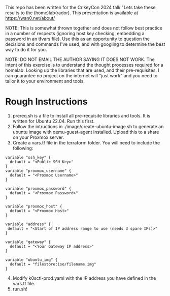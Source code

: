 This repo has been written for the CrikeyCon 2024 talk "Lets take these results to the (home)lab(rador). This presentation is available at https://wan0.net/about/

NOTE: This is somewhat thrown together and does not follow best practice in a number of respects (ignoring host key checking, embedding a password in an tfvars file). Use this as an opportunity to question the decisions and commands I've used, and with googling to determine the best way to do it for you.

NOTE: DO NOT EMAIL THE AUTHOR SAYING IT DOES NOT WORK. The intent of this exercise is to understand the thought processes required for a homelab. Looking up the libraries that are used, and their pre-requisites. I can guarantee no project on the internet will "just work" and you need to tailor it to your environment and tools.

# Rough Instructions
1. prereq.sh is a file to install all pre-requisite libraries and tools. It is written for Ubuntu 22.04. Run this first.
2. Follow the intructions in ./image/create-ubuntu-image.sh to generate an ubuntu image with qemu-guest-agent installed. Upload this to a share on your Proxmox server.
4. Create a vars.tf file in the terraform folder. You will need to include the following:
```
variable "ssh_key" {
  default = "<Public SSH Key>"
}
variable "proxmox_username" {
  default = "<Proxmox Username>"
}

variable "proxmox_password" {
  default = "<Proxmox Password>"
}

variable "proxmox_host" {
  default = "<Proxmox Host>"
}

variable "address" {
 default = "<Start of IP address range to use (needs 3 spare IPs)>"
}

variable "gateway" {
  default = "<Your Gateway IP address>"
}

variable "ubuntu_img" {
  default = "filestore:iso/filename.img"
}
```
4. Modify k0sctl-prod.yaml with the IP address you have defined in the vars.tf file.
5. run.sh!
